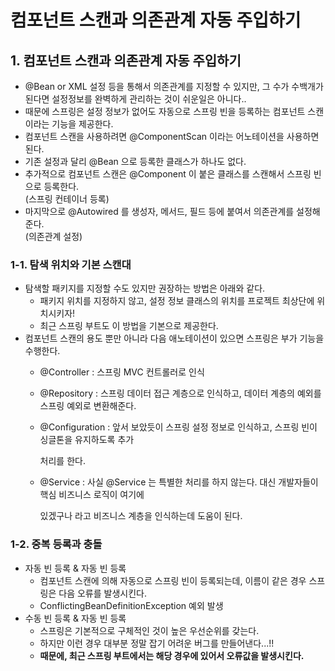 # 컴포넌트 스캔과 의존관계 자동 주입하기

## 1. 컴포넌트 스캔과 의존관계 자동 주입하기

* @Bean or XML  설정 등을 통해서 의존관계를 지정할 수 있지만, 그 수가 수백개가 된다면 설정정보를 완벽하게 관리하는 것이 쉬운일은 아니다..
* 때문에 스프링은 설정 정보가 없어도 자동으로 스프링 빈을 등록하는 컴포넌트 스캔이라는 기능을 제공한다.&#x20;
* 컴포넌트 스캔을 사용하려면 @ComponentScan 이라는 어노테이션을 사용하면 된다.&#x20;
* 기존 설정과 달리 @Bean 으로 등록한 클래스가 하나도 없다.&#x20;
* 추가적으로 컴포넌트 스캔은 @Component 이 붙은 클래스를 스캔해서 스프링 빈으로 등록한다. \
  (스프링 컨테이너 등록)
* 마지막으로 @Autowired 를 생성자, 메서드, 필드 등에 붙여서 의존관계를 설정해준다.\
  (의존관계 설정)

### 1-1. 탐색 위치와 기본 스캔대

* 탐색할 패키지를 지정할 수도 있지만 권장하는 방법은 아래와 같다.&#x20;
  * 패키지 위치를 지정하지 않고, 설정 정보 클래스의 위치를 프로젝트 최상단에 위치시키자!
  * 최근 스프링 부트도 이 방법을 기본으로 제공한다.&#x20;
* 컴포넌트 스캔의 용도 뿐만 아니라 다음 애노테이션이 있으면 스프링은 부가 기능을 수행한다.&#x20;
  * @Controller : 스프링 MVC 컨트롤러로 인식
  * @Repository : 스프링 데이터 접근 계층으로 인식하고, 데이터 계층의 예외를 스프링 예외로 변환해준다.
  *   @Configuration : 앞서 보았듯이 스프링 설정 정보로 인식하고, 스프링 빈이 싱글톤을 유지하도록 추가

      처리를 한다.
  *   @Service : 사실 @Service 는 특별한 처리를 하지 않는다. 대신 개발자들이 핵심 비즈니스 로직이 여기에

      있겠구나 라고 비즈니스 계층을 인식하는데 도움이 된다.

### 1-2. 중복 등록과 충돌

* 자동 빈 등록 & 자동 빈 등록
  * 컴포넌트 스캔에 의해 자동으로 스프링 빈이 등록되는데, 이름이 같은 경우 스프링은 다음 오류를 발생시킨다.
  * ConflictingBeanDefinitionException 예외 발생
* 수동 빈 등록 & 자동 빈 등록
  * 스프링은 기본적으로 구체적인 것이 높은 우선순위를 갖는다.&#x20;
  * 하지만 이런 경우 대부분 정말 잡기 어려운 버그를 만들어낸다...!!
  * **때문에, 최근 스프링 부트에서는 해당 경우에 있어서 오류값을 발생시킨다.**&#x20;
